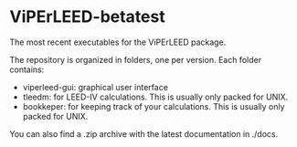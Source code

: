# ViPErLEED-betatest
The most recent executables for the ViPErLEED package.

The repository is organized in folders, one per version. Each folder contains:
- viperleed-gui: graphical user interface
- tleedm: for LEED-IV calculations. This is usually only packed for UNIX.
- bookkeper: for keeping track of your calculations. This is usually only packed for UNIX.

You can also find a .zip archive with the latest documentation in ./docs. 
